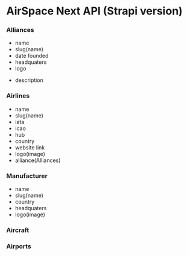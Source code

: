 # AirSpace Next API (Strapi version)

### Alliances

- name
- slug(name)
- date founded
- headquaters
- logo
<!-- - airline members(Airlines) -->
- description

### Airlines

- name
- slug(name)
- iata
- icao
- hub
- country
- website link
- logo(image)
- alliance(Alliances)


### Manufacturer

- name
- slug(name)
- country
- headquaters
- logo(image)

### Aircraft

### Airports
